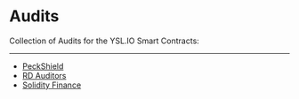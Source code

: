 # Audits

Collection of Audits for the YSL.IO Smart Contracts:


------------


- [PeckShield](https://github.com/ysl-io/audits/blob/main/PeckShield-Audit-Report.pdf "PeckShield")
- [RD Auditors](https://github.com/ysl-io/audits/blob/main/RDAuditors-Audit-Report.pdf "RD Auditors")
- [Solidity Finance](https://solidity.finance/audits/YSLProtocolV2/ "Solidity Finance")
